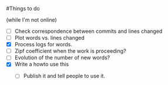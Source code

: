 #Things to do

(while I'm not online)

* [ ] Check correspondence between commits and lines changed
* [ ] Plot words vs. lines changed
* [x] Process logs for words.
* [ ] Zipf coefficient when the work is proceeding?
* [ ] Evolution of the number of new words?
* [x] Write a howto use this
  * [ ] Publish it and tell people to use it.

